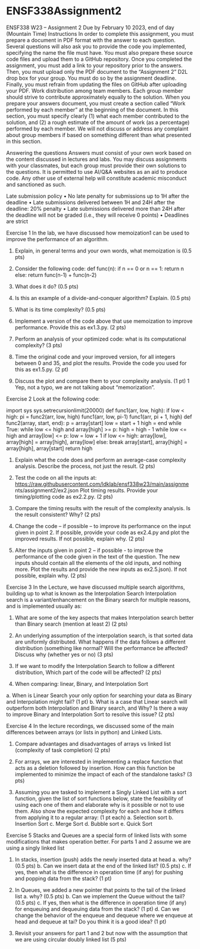 # ENSF338Assignment2

ENSF338 W23 – Assignment 2
Due by February 10 2023, end of day (Mountain Time)
Instructions
In order to complete this assignment, you must prepare a document in PDF format with the answer to each question. Several questions will also ask you to provide the code you implemented, specifying the name the file must have. You must also prepare these source code files and upload them to a GitHub repository. Once you completed the assignment, you must add a link to your repository prior to the answers. Then, you must upload only the PDF document to the “Assignment 2” D2L drop box for your group. You must do so by the assignment deadline. Finally, you must refrain from updating the files on GitHub after uploading your PDF. Work distribution among team members. Each group member should strive to contribute approximately equally to the solution. When you prepare your answers document, you must create a section called “Work performed by each member” at the beginning of the document. In this section, you must specify clearly (1) what each member contributed to the solution, and (2) a rough estimate of the amount of work (as a
percentage) performed by each member. We will not discuss or address any complaint about group members if based on something different than what presented in this section.

Answering the questions
Answers must consist of your own work based on the content discussed in lectures and labs. You may discuss assignments with your classmates, but each group must provide their own solutions to the questions. It is permitted to use AI/Q&A websites as an aid to produce code. Any other use of external help will constitute academic misconduct and sanctioned as such.

Late submission policy
• No late penalty for submissions up to 1H after the deadline
• Late submissions delivered between 1H and 24H after the deadline: 20% penalty
• Late submissions delivered more than 24H after the deadline will not be graded (i.e.,
they will receive 0 points)
• Deadlines are strict


Exercise 1
In the lab, we have discussed how memoization1 can be used to improve the performance of an
algorithm.

1. Explain, in general terms and your own words, what memoization is (0.5 pts)

2. Consider the following code:
def func(n):
if n == 0 or n == 1:
return n
else:
return func(n-1) + func(n-2)

3. What does it do? (0.5 pts)

4. Is this an example of a divide-and-conquer algorithm? Explain. (0.5 pts)

5. What is its time complexity? (0.5 pts)

6. Implement a version of the code above that use memoization to improve performance. Provide this as ex1.3.py. (2 pts)
7. Perform an analysis of your optimized code: what is its computational complexity? (3 pts)

8. Time the original code and your improved version, for all integers between 0 and 35, and plot the results. Provide the code you used for this as ex1.5.py. (2 pt)

9. Discuss the plot and compare them to your complexity analysis. (1 pt)
1 Yep, not a typo, we are not talking about “memorization”.


Exercise 2
Look at the following code: 

import sys
sys.setrecursionlimit(20000)
def func1(arr, low, high):
if low < high:
pi = func2(arr, low, high)
func1(arr, low, pi-1)
func1(arr, pi + 1, high)
def func2(array, start, end):
p = array[start]
low = start + 1
high = end
while True:
while low <= high and array[high] >= p:
high = high - 1
while low <= high and array[low] <= p:
low = low + 1
if low <= high:
array[low], array[high] = array[high], array[low]
else:
break
array[start], array[high] = array[high], array[start]
return high

1. Explain what the code does and perform an average-case complexity analysis. Describe the process, not just the result. (2 pts)

2. Test the code on all the inputs at:
https://raw.githubusercontent.com/ldklab/ensf338w23/main/assignme
nts/assignment2/ex2.json
Plot timing results. Provide your timing/plotting code as ex2.2.py. (2 pts)

3. Compare the timing results with the result of the complexity analysis. Is the result consistent? Why? (2 pts)

4. Change the code – if possible – to improve its performance on the input given in point 2. If possible, provide your code as ex2.4.py and plot the improved results. If not possible, explain why. (2 pts)

5. Alter the inputs given in point 2 – if possible - to improve the performance of the code given in the text of the question. The new inputs should contain all the elements of the old inputs, and nothing more. Plot the results and provide the new inputs as ex2.5.json). If not possible, explain why. (2 pts)


Exercise 3
In the Lecture, we have discussed multiple search algorithms, building up to what is known as the Interpolation Search Interpolation search is a variant/enhancement on the Binary search for multiple reasons, and is implemented usually as:

1. What are some of the key aspects that makes Interpolation search better than Binary search (mention at least 2) (2 pts)

2. An underlying assumption of the interpolation search, is that sorted data are uniformly distributed. What happens if the data follows a different distribution (something like normal? Will the performance be affected? Discuss why (whether yes or no) (3 pts)

3. If we want to modify the Interpolation Search to follow a different distribution, Which part of the code will be affected? (2 pts)

4. When comparing: linear, Binary, and Interpolation Sort

a. When is Linear Search your only option for searching your data as Binary and
Interpolation might fail? (1 pt)
b. What is a case that Linear search will outperform both Interpolation and Binary
search, and Why? Is there a way to improve Binary and Interpolation Sort to
resolve this issue? (2 pts)


Exercise 4
In the lecture recordings, we discussed some of the main differences between arrays (or lists in python) and Linked Lists.

1. Compare advantages and disadvantages of arrays vs linked list (complexity of task
completion) (2 pts)

2. For arrays, we are interested in implementing a replace function that acts as a deletion followed by insertion. How can this function be implemented to minimize the impact of each of the standalone tasks? (3 pts)

3. Assuming you are tasked to implement a Singly Linked List with a sort function, given the list of sort functions below, state the feasibility of using each one of them and elaborate why is it possible or not to use them. Also show the expected complexity for each and how it differs from applying it to a regular array: (1 pt each)
a. Selection sort
b. Insertion Sort
c. Merge Sort
d. Bubble sort
e. Quick Sort


Exercise 5
Stacks and Queues are a special form of linked lists with some modifications that makes operation better. For parts 1 and 2 assume we are using a singly linked list

1. In stacks, insertion (push) adds the newly inserted data at head
a. why? (0.5 pts)
b. Can we insert data at the end of the linked list? (0.5 pts)
c. If yes, then what is the difference in operation time (if any) for pushing and
popping data from the stack? (1 pt)

2. In Queues, we added a new pointer that points to the tail of the linked list
a. why? (0.5 pts)
b. Can we implement the Queue without the tail? (0.5 pts)
c. If yes, then what is the difference in operation time (if any) for enqueuing and
dequeuing data from the stack? (1 pt)
d. Can we change the behavior of the enqueue and dequeue where we enqueue at
head and dequeue at tai? Do you think it is a good idea? (1 pt)

3. Revisit your answers for part 1 and 2 but now with the assumption that we are using circular doubly linked list (5 pts)
